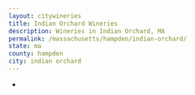 ```yaml
---
layout: citywineries
title: Indian Orchard Wineries
description: Wineries in Indian Orchard, MA
permalink: /massachusetts/hampden/indian-orchard/
state: ma
county: hampden
city: indian orchard
---
```

-

